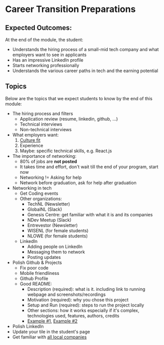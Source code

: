 ---
---

# Career Transition Preparations

## Expected Outcomes:
At the end of the module, the student:
- Understands the hiring process of a small-mid tech company and what employers want to see in applicants
- Has an impressive LinkedIn profile
- Starts networking professionally
- Understands the various career paths in tech and the earning potential

## Topics
Below are the topics that we expect students to know by the end of this module:

- The hiring process and filters
    - Application review (resume, linkedin, github, ...)
    - Technical interviews
    - Non-technical interviews
- What employers want: 
    1. [Culture fit](https://www.youtube.com/watch?v=BsdeV534nHg)
    2. Experience
    3. Maybe: specific technical skills, e.g. React.js 
- The importance of networking:
    - 80% of jobs are <b>not posted</b>
    - It takes time and effort, don't wait till the end of your program, start now
    - Networking != Asking for help
    - Network before graduation, ask for help after graduation
- Networking in tech
    - Get Coding events
    - Other organizations:
        - TechNL (Newsletter)
        - GlobalNL (Slack)
        - Genesis Centre: get familiar with what it is and its companies
        - NDev Meetup (Slack)
        - Entrevestor (Newsletter)
        - WISENL (for female students)
        - NLOWE (for female students)
    - LinkedIn
        - Adding people on LinkedIn
        - Messaging them to network
        - Posting updates
- Polish Github & Projects
    - Fix poor code
    - Mobile friendliness
    - Github Profile
    - Good README:
        - Description (required): what is it. including link to running webpage and screenshots/recordings
        - Motivation (required): why you chose this project
        - Setup and Run (required): steps to run the project locally
        - Other sections: how it works especially if it's complex, technologies used, features, authors, credits
        - [Example #1](https://github.com/adam-paul952/dart-scoreboard), [Example #2](https://github.com/ShaneC2021/GymscoringApp)
- Polish LinkedIn
- Update your tile in the student's page
- Get familiar with [all local companies](https://docs.google.com/spreadsheets/d/1zEpwpRtq_T4bfmG51_esZ8QJZhvM13iA0aahAuCZEX8/edit#gid=0)